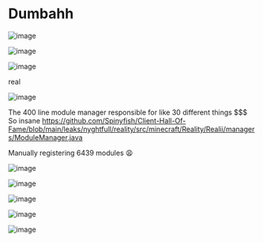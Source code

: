 # Dumbahh
![image](https://user-images.githubusercontent.com/93102482/218275419-e2d1ad60-9531-4f31-b6c1-8d7c5b5c54f9.png)

![image](https://user-images.githubusercontent.com/93102482/218275505-278746dd-be25-4c76-ac20-3436c955ee86.png)

![image](https://user-images.githubusercontent.com/93102482/218275839-9a1168d4-6977-4986-9088-ee0a3c0f4dfa.png)



real

![image](https://user-images.githubusercontent.com/93102482/218275614-d0ef458c-0477-4092-8042-2b094b53c91b.png)

The 400 line module manager responsible for like 30 different things $$$
So insane https://github.com/Spinyfish/Client-Hall-Of-Fame/blob/main/leaks/nyghtfull/reality/src/minecraft/Reality/Realii/managers/ModuleManager.java

Manually registering 6439 modules 😩

![image](https://user-images.githubusercontent.com/93102482/218275750-10e11e1a-bf55-4b6f-b73b-c841c3a4b9f7.png)

![image](https://user-images.githubusercontent.com/93102482/218275755-9a9bc760-ba43-4c74-88c7-10db429b6ca2.png)

![image](https://user-images.githubusercontent.com/93102482/218275772-6d96d446-ed69-462f-8397-c233a90166db.png)

![image](https://user-images.githubusercontent.com/93102482/218275781-6c3f7184-dad7-454d-902d-6b4e3d0f4f90.png)

![image](https://user-images.githubusercontent.com/93102482/218275785-887077c1-3372-4063-b396-909988f0969d.png)
